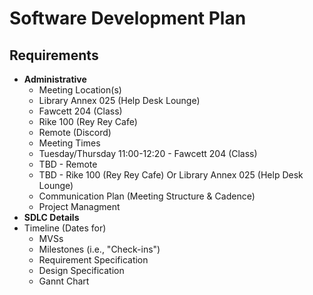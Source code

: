 # Software Development Plan

## Requirements
* **Administrative**
  * Meeting Location(s)
   * Library Annex 025 (Help Desk Lounge)
   * Fawcett 204 (Class)
   * Rike 100 (Rey Rey Cafe)
   * Remote (Discord)
  * Meeting Times
   * Tuesday/Thursday 11:00-12:20 - Fawcett 204 (Class)
   * TBD - Remote
   * TBD - Rike 100 (Rey Rey Cafe) Or Library Annex 025 (Help Desk Lounge)
  * Communication Plan (Meeting Structure & Cadence)
  * Project Managment
* **SDLC Details**
* Timeline (Dates for)
  * MVSs
  * Milestones (i.e., "Check-ins")
  * Requirement Specification
  * Design Specification
  * Gannt Chart
